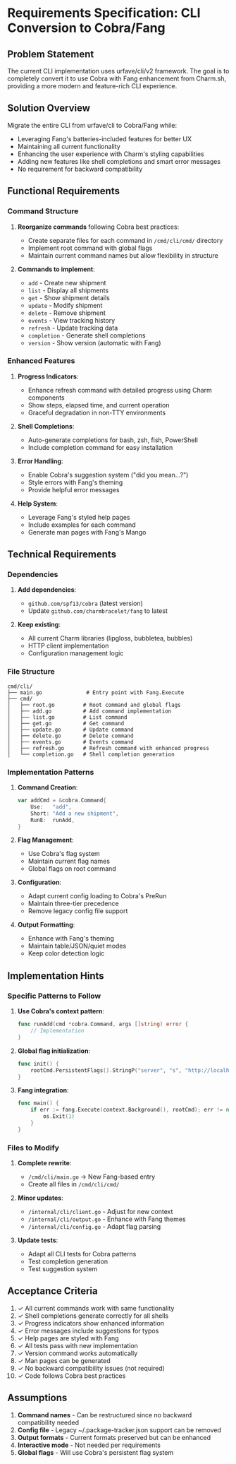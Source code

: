 # Requirements Specification: CLI Conversion to Cobra/Fang

## Problem Statement
The current CLI implementation uses urfave/cli/v2 framework. The goal is to completely convert it to use Cobra with Fang enhancement from Charm.sh, providing a more modern and feature-rich CLI experience.

## Solution Overview
Migrate the entire CLI from urfave/cli to Cobra/Fang while:
- Leveraging Fang's batteries-included features for better UX
- Maintaining all current functionality
- Enhancing the user experience with Charm's styling capabilities
- Adding new features like shell completions and smart error messages
- No requirement for backward compatibility

## Functional Requirements

### Command Structure
1. **Reorganize commands** following Cobra best practices:
   - Create separate files for each command in `/cmd/cli/cmd/` directory
   - Implement root command with global flags
   - Maintain current command names but allow flexibility in structure

2. **Commands to implement**:
   - `add` - Create new shipment
   - `list` - Display all shipments  
   - `get` - Show shipment details
   - `update` - Modify shipment
   - `delete` - Remove shipment
   - `events` - View tracking history
   - `refresh` - Update tracking data
   - `completion` - Generate shell completions
   - `version` - Show version (automatic with Fang)

### Enhanced Features
1. **Progress Indicators**:
   - Enhance refresh command with detailed progress using Charm components
   - Show steps, elapsed time, and current operation
   - Graceful degradation in non-TTY environments

2. **Shell Completions**:
   - Auto-generate completions for bash, zsh, fish, PowerShell
   - Include completion command for easy installation

3. **Error Handling**:
   - Enable Cobra's suggestion system ("did you mean...?")
   - Style errors with Fang's theming
   - Provide helpful error messages

4. **Help System**:
   - Leverage Fang's styled help pages
   - Include examples for each command
   - Generate man pages with Fang's Mango

## Technical Requirements

### Dependencies
1. **Add dependencies**:
   - `github.com/spf13/cobra` (latest version)
   - Update `github.com/charmbracelet/fang` to latest

2. **Keep existing**:
   - All current Charm libraries (lipgloss, bubbletea, bubbles)
   - HTTP client implementation
   - Configuration management logic

### File Structure
```
cmd/cli/
├── main.go              # Entry point with Fang.Execute
├── cmd/
│   ├── root.go         # Root command and global flags
│   ├── add.go          # Add command implementation
│   ├── list.go         # List command
│   ├── get.go          # Get command
│   ├── update.go       # Update command
│   ├── delete.go       # Delete command
│   ├── events.go       # Events command
│   ├── refresh.go      # Refresh command with enhanced progress
│   └── completion.go   # Shell completion generation
```

### Implementation Patterns
1. **Command Creation**:
   ```go
   var addCmd = &cobra.Command{
       Use:   "add",
       Short: "Add a new shipment",
       RunE:  runAdd,
   }
   ```

2. **Flag Management**:
   - Use Cobra's flag system
   - Maintain current flag names
   - Global flags on root command

3. **Configuration**:
   - Adapt current config loading to Cobra's PreRun
   - Maintain three-tier precedence
   - Remove legacy config file support

4. **Output Formatting**:
   - Enhance with Fang's theming
   - Maintain table/JSON/quiet modes
   - Keep color detection logic

## Implementation Hints

### Specific Patterns to Follow
1. **Use Cobra's context pattern**:
   ```go
   func runAdd(cmd *cobra.Command, args []string) error {
       // Implementation
   }
   ```

2. **Global flag initialization**:
   ```go
   func init() {
       rootCmd.PersistentFlags().StringP("server", "s", "http://localhost:8080", "API server")
   }
   ```

3. **Fang integration**:
   ```go
   func main() {
       if err := fang.Execute(context.Background(), rootCmd); err != nil {
           os.Exit(1)
       }
   }
   ```

### Files to Modify
1. **Complete rewrite**:
   - `/cmd/cli/main.go` → New Fang-based entry
   - Create all files in `/cmd/cli/cmd/`

2. **Minor updates**:
   - `/internal/cli/client.go` - Adjust for new context
   - `/internal/cli/output.go` - Enhance with Fang themes
   - `/internal/cli/config.go` - Adapt flag parsing

3. **Update tests**:
   - Adapt all CLI tests for Cobra patterns
   - Test completion generation
   - Test suggestion system

## Acceptance Criteria
1. ✓ All current commands work with same functionality
2. ✓ Shell completions generate correctly for all shells
3. ✓ Progress indicators show enhanced information
4. ✓ Error messages include suggestions for typos
5. ✓ Help pages are styled with Fang
6. ✓ All tests pass with new implementation
7. ✓ Version command works automatically
8. ✓ Man pages can be generated
9. ✓ No backward compatibility issues (not required)
10. ✓ Code follows Cobra best practices

## Assumptions
1. **Command names** - Can be restructured since no backward compatibility needed
2. **Config file** - Legacy ~/.package-tracker.json support can be removed
3. **Output formats** - Current formats preserved but can be enhanced
4. **Interactive mode** - Not needed per requirements
5. **Global flags** - Will use Cobra's persistent flag system
